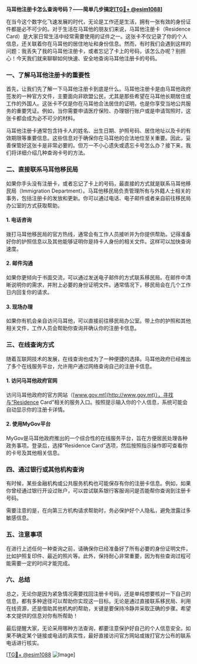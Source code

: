 **马耳他注册卡怎么查询号码？——简单几步搞定[[TG💪+ @esim1088](https://t.me/s/esim1088)]**

在当今这个数字化飞速发展的时代，无论是工作还是生活，拥有一张有效的身份证件都是必不可少的。对于生活在马耳他的朋友们来说，马耳他注册卡（Residence Card）是大家日常生活中经常需要使用的证件之一。这张卡不仅记录了你的个人信息，还关联着你在马耳他的居住地址和身份信息。然而，有时我们会遇到这样的问题：我丢失了我的马耳他注册卡，或者忘记了卡上的号码，该怎么办呢？别担心！今天我们就来聊聊如何快速、安全地查询马耳他注册卡的号码。

### 一、了解马耳他注册卡的重要性

首先，让我们先了解一下马耳他注册卡到底是什么。马耳他注册卡是由马耳他政府签发的一种官方文件，主要面向非欧盟公民，尤其是那些希望在马耳他长期居住或工作的外国人。这张卡不仅是你在马耳他合法居住的证明，也是你享受当地公共服务的重要凭证。例如，当你需要申请医疗保险、办理银行账户或是申请驾照时，这张卡都会成为必不可少的材料。

马耳他注册卡通常包含持卡人的姓名、出生日期、护照号码、居住地址以及卡的有效期限等重要信息。这些信息对于确保你在马耳他的合法地位至关重要。因此，妥善保管好这张卡是非常必要的。但万一不小心遗失或遗忘卡号怎么办？接下来，我们将详细介绍几种查询卡号的方法。

### 二、直接联系马耳他移民局

如果你手头没有注册卡，或者忘记了卡上的号码，最直接的方式就是联系马耳他移民局（Immigration Department）。马耳他移民局负责管理所有与外籍人士相关的事务，包括注册卡的发放和更新。你可以通过电话、电子邮件或者亲自前往移民局办公室的方式获取帮助。

#### 1. 电话咨询
拨打马耳他移民局的官方热线，通常会有工作人员接听并为你提供帮助。记得准备好你的护照信息以及其他能够证明你是持卡人身份的相关文件。这样可以加快查询速度。

#### 2. 邮件沟通
如果你更倾向于书面交流，可以通过发送电子邮件的方式联系移民局。在邮件中清晰说明你的需求，并附上必要的身份证明文件。通常情况下，移民局会在几个工作日内回复你的请求。

#### 3. 现场办理
如果你有机会亲自访问马耳他，可以直接前往移民局办公室。带上你的护照和其他相关文件，工作人员会帮助你查询并确认你的注册卡信息。

### 三、在线查询方式

随着互联网技术的发展，在线查询也成为了一种便捷的选择。马耳他政府已经推出了多个在线服务平台，允许用户通过网络查询自己的注册卡信息。

#### 1. 访问马耳他政府官网
访问马耳他政府的官方网站（[www.gov.mt](http://www.gov.mt)），寻找与“Residence Card”相关的服务入口。按照提示输入你的个人信息，系统可能会自动显示你的注册卡详情。

#### 2. 使用MyGov平台
MyGov是马耳他政府推出的一个综合性的在线服务平台，旨在方便居民处理各种政务事项。登录后，选择“Residence Card”选项，然后按照指示操作即可查看你的卡号及其他相关信息。

### 四、通过银行或其他机构查询

有时候，某些金融机构或公共服务机构也可能保存有你的注册卡信息。例如，如果你曾经通过银行开设过账户，可以尝试联系银行客服询问是否能帮你查询到注册卡号码。

需要注意的是，在向第三方机构请求帮助时，务必保护好个人隐私，避免泄露过多敏感信息。

### 五、注意事项

在进行上述任何一种查询之前，请确保你已经准备好了所有必要的身份证明文件，比如护照复印件、最近的照片等。此外，保持耐心非常重要，因为有些查询过程可能需要一定的时间才能完成。

### 六、总结

总之，无论你是因为紧急情况需要找回注册卡号码，还是单纯想要核对一下自己的信息，都有多种途径可以帮助你实现这一目标。无论是通过直接联系移民局、利用在线资源，还是借助其他机构的帮助，关键是要保持冷静并采取正确的步骤。希望本文提供的信息对你有所帮助！

最后提醒大家，无论采用哪种方法查询，都要注意保护好自己的个人信息安全。如果不确定某个链接或电话的真实性，最好直接访问官方网站或拨打官方公布的联系电话进行核实。

[[TG💪+ @esim1088](https://t.me/s/esim1088) ![Image](https://i.postimg.cc/4NQfJmqS/Snipaste-2025-05-13-00-14-12.png)]